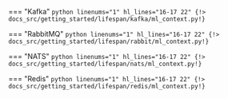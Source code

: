 === "Kafka"
    ```python linenums="1" hl_lines="16-17 22"
    {!> docs_src/getting_started/lifespan/kafka/ml_context.py!}
    ```

=== "RabbitMQ"
    ```python linenums="1" hl_lines="16-17 22"
    {!> docs_src/getting_started/lifespan/rabbit/ml_context.py!}
    ```

=== "NATS"
    ```python linenums="1" hl_lines="16-17 22"
    {!> docs_src/getting_started/lifespan/nats/ml_context.py!}
    ```

=== "Redis"
    ```python linenums="1" hl_lines="16-17 22"
    {!> docs_src/getting_started/lifespan/redis/ml_context.py!}
    ```